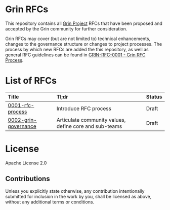 # Grin RFCs

This repository contains all [Grin Project](https://grin-tech.org) RFCs that have been proposed and accepted by the Grin community for further consideration.

Grin RFCs may cover (but are not limited to) technical enhancements, changes to the governance structure or changes to project processes.
The process by which new RFCs are added the this repository, as well as general RFC guidelines can be found in [GRIN-RFC-0001 -
Grin RFC Process](grinrfc-0001.md).

# List of RFCs

|Title|Tl;dr|Status|
|:---|:---|:---|
| [0001-rfc-process](text/0001-rfc-process.md) | Introduce RFC process | Draft |
| [0002-grin-governance](text/0002-grin-governance.md) | Articulate community values, define core and sub-teams | Draft |

# License

Apache License 2.0

## Contributions

Unless you explicitly state otherwise, any contribution intentionally submitted for inclusion in the work by you, shall be licensed as above, without any additional terms or conditions.